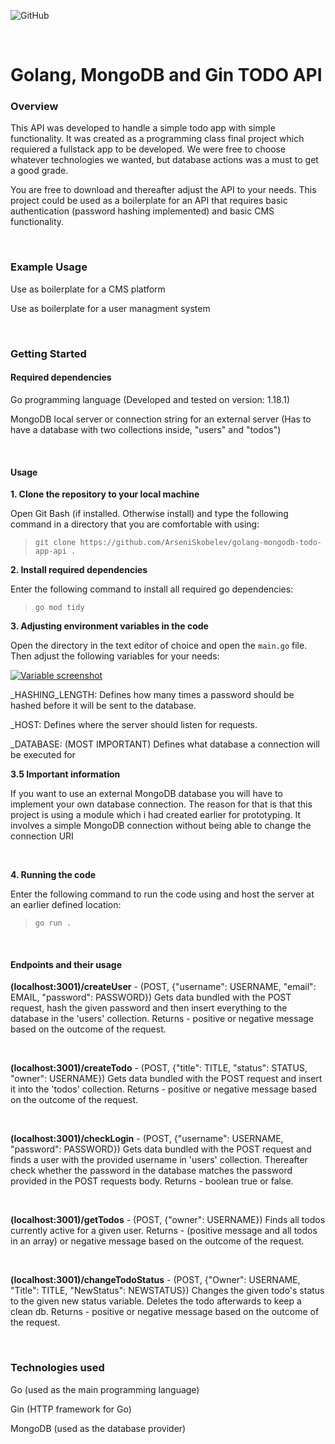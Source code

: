 ![GitHub](https://img.shields.io/github/license/ArseniSkobelev/golang-mongodb-todo-app-api)


&nbsp;


# Golang, MongoDB and Gin TODO API

  

### Overview

  

This API was developed to handle a simple todo app with simple functionality. It was created as a programming class final project which requiered a fullstack app to be developed. We were free to choose whatever technologies we wanted, but database actions was a must to get a good grade.

  

You are free to download and thereafter adjust the API to your needs. This project could be used as a boilerplate for an API that requires basic authentication (password hashing implemented) and basic CMS functionality.

  

&nbsp;

  

### Example Usage

  

Use as boilerplate for a CMS platform

Use as boilerplate for a user managment system

  

&nbsp;

  

### Getting Started

  

#### Required dependencies

  

Go programming language (Developed and tested on version: 1.18.1)

MongoDB local server or connection string for an external server (Has to have a database with two collections inside, "users" and "todos")

  

&nbsp;

  

#### Usage

  

**1. Clone the repository to your local machine**

  

Open Git Bash (if installed. Otherwise install) and type the following command in a directory that you are comfortable with using:

> `git clone https://github.com/ArseniSkobelev/golang-mongodb-todo-app-api .`

  

**2. Install required dependencies**

  

Enter the following command to install all required go dependencies:

> `go mod tidy`

  

**3. Adjusting environment variables in the code**

  

Open the directory in the text editor of choice and open the `main.go` file. Then adjust the following variables for your needs:

  

[![Variable screenshot](https://lh3.googleusercontent.com/pw/AM-JKLVsBnnPGDC0I25UGFdwNs6QZFt75YdsQURD3qa7r-O37jQksfrmZt85I103u85w7-yx8Bf8cwf7ngGiWSBbpsjn_yq4YdgOOW13JdoGNyTH_KXZZgsADoASHZC_iv_4QHpm8imE4jwjd9QNnJqBOeg=w491-h76-no "Variable screenshot")](https://lh3.googleusercontent.com/pw/AM-JKLVsBnnPGDC0I25UGFdwNs6QZFt75YdsQURD3qa7r-O37jQksfrmZt85I103u85w7-yx8Bf8cwf7ngGiWSBbpsjn_yq4YdgOOW13JdoGNyTH_KXZZgsADoASHZC_iv_4QHpm8imE4jwjd9QNnJqBOeg=w491-h76-no  "Variable screenshot")

  

_HASHING_LENGTH: Defines how many times a password should be hashed before it will be sent to the database.

_HOST: Defines where the server should listen for requests.

_DATABASE: (MOST IMPORTANT) Defines what database a connection will be executed for

  

**3.5 Important information**

  

If you want to use an external MongoDB database you will have to implement your own database connection. The reason for that is that this project is using a module which i had created earlier for prototyping. It involves a simple MongoDB connection without being able to change the connection URI

  

&nbsp;

**4. Running the code**

  

Enter the following command to run the code using and host the server at an earlier defined location:

> `go run .`

  

&nbsp;

  

#### Endpoints and their usage

  

**(localhost:3001)/createUser** - (POST, {"username": USERNAME, "email": EMAIL, "password": PASSWORD}) Gets data bundled with the POST request, hash the given password and then insert everything to the database in the 'users' collection. Returns - positive or negative message based on the outcome of the request.

  &nbsp;

**(localhost:3001)/createTodo** - (POST, {"title": TITLE, "status": STATUS, "owner": USERNAME}) Gets data bundled with the POST request and insert it into the 'todos' collection. Returns - positive or negative message based on the outcome of the request.

  &nbsp;

**(localhost:3001)/checkLogin** - (POST, {"username": USERNAME, "password": PASSWORD}) Gets data bundled with the POST request and finds a user with the provided username in 'users' collection. Thereafter check whether the password in the database matches the password provided in the POST requests body. Returns - boolean true or false.

  &nbsp;

**(localhost:3001)/getTodos** - (POST, {"owner": USERNAME}) Finds all todos currently active for a given user. Returns - (positive message and all todos in an array) or negative message based on the outcome of the request.

&nbsp;

**(localhost:3001)/changeTodoStatus** - (POST, {"Owner": USERNAME, "Title": TITLE, "NewStatus": NEWSTATUS}) Changes the given todo's status to the given new status variable. Deletes the todo afterwards to keep a clean db. Returns - positive or negative message based on the outcome of the request.



&nbsp;

  

### Technologies used

  

Go (used as the main programming language)

Gin (HTTP framework for Go)

MongoDB (used as the database provider)